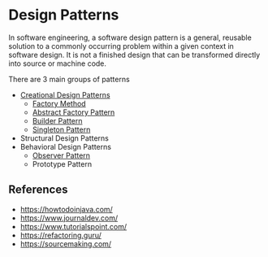 # Design Patterns
In software engineering, a software design pattern is a general, reusable solution to a commonly occurring problem within a given context in software design. It is not a finished design that can be transformed directly into source or machine code.

There are 3 main groups of patterns

* [Creational Design Patterns](https://github.com/vj98/Design-Patterns/tree/master/Creational%20Design%20Patterns)
   * [Factory Method](https://github.com/vj98/Design-Patterns/tree/master/Creational%20Design%20Patterns/Factory%20Method)
  *  [Abstract Factory Pattern](https://github.com/vj98/Design-Patterns/tree/master/Creational%20Design%20Patterns/Abstract%20Factory%20Pattern)
  * [Builder Pattern](https://github.com/vj98/Design-Patterns/tree/master/Creational%20Design%20Patterns/Builder%20Pattern)
  * [Singleton Pattern](https://github.com/vj98/Design-Patterns/tree/master/Creational%20Design%20Patterns/Singleton%20Pattern)
* Structural Design Patterns
* Behavioral Design Patterns
  * [Observer Pattern](https://github.com/vj98/Design-Patterns/tree/master/Behavioral%20Design%20Pattern)
  * Prototype Pattern


## References
* https://howtodoinjava.com/
* https://www.journaldev.com/
* https://www.tutorialspoint.com/
* https://refactoring.guru/
* https://sourcemaking.com/
